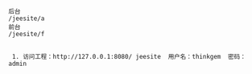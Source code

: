     
    后台              
    /jeesite/a
    前台                 
    /jeesite/f
                      
       
     1.	访问工程：http://127.0.0.1:8080/ jeesite  用户名：thinkgem  密码：admin
       
       
       
       
       
                      
                      